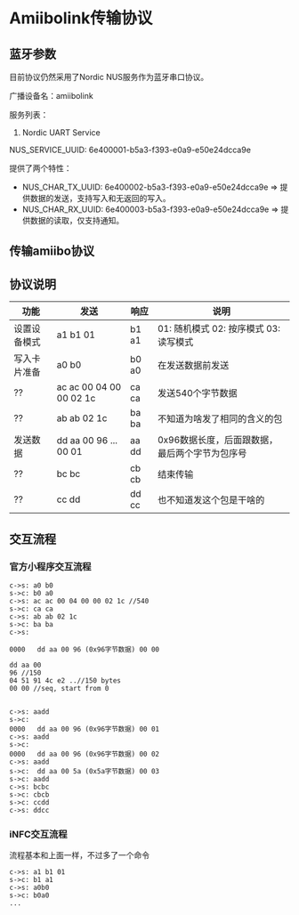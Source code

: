 # Amiibolink传输协议

## 蓝牙参数

目前协议仍然采用了Nordic NUS服务作为蓝牙串口协议。

广播设备名：amiibolink

服务列表：

1. Nordic UART Service

NUS_SERVICE_UUID: 6e400001-b5a3-f393-e0a9-e50e24dcca9e

提供了两个特性：

- NUS_CHAR_TX_UUID: 6e400002-b5a3-f393-e0a9-e50e24dcca9e => 提供数据的发送，支持写入和无返回的写入。
- NUS_CHAR_RX_UUID: 6e400003-b5a3-f393-e0a9-e50e24dcca9e => 提供数据的读取，仅支持通知。

## 传输amiibo协议

## 协议说明

| 功能         | 发送                    | 响应  | 说明                                           |
| ------------ | ----------------------- | ----- | ---------------------------------------------- |
| 设置设备模式 | a1 b1 01                | b1 a1 | 01: 随机模式 02: 按序模式 03:读写模式          |
| 写入卡片准备 | a0 b0                   | b0 a0 | 在发送数据前发送                               |
| ??           | ac ac 00 04 00 00 02 1c | ca ca | 发送540个字节数据                              |
| ??           | ab ab 02 1c             | ba ba | 不知道为啥发了相同的含义的包                   |
| 发送数据     | dd aa 00 96 ... 00 01   | aa dd | 0x96数据长度，后面跟数据，最后两个字节为包序号 |
| ??           | bc bc                   | cb cb | 结束传输                                       |
| ??           | cc dd                   | dd cc | 也不知道发这个包是干啥的                       |

## 交互流程

### 官方小程序交互流程

```
c->s: a0 b0
s->c: b0 a0
c->s: ac ac 00 04 00 00 02 1c //540
s->c: ca ca
c->s: ab ab 02 1c
s->c: ba ba
c->s:

0000   dd aa 00 96 (0x96字节数据) 00 00

dd aa 00
96 //150
04 51 91 4c e2 ..//150 bytes
00 00 //seq, start from 0


c->s: aadd
s->c:
0000   dd aa 00 96 (0x96字节数据) 00 01
c->s: aadd
s->c:
0000   dd aa 00 96 (0x96字节数据) 00 02
c->s: aadd
s->c:  dd aa 00 5a (0x5a字节数据) 00 03
s->c: aadd
c->s: bcbc
s->c: cbcb
s->c: ccdd
c->s: ddcc
```

### iNFC交互流程

流程基本和上面一样，不过多了一个命令

```
c->s: a1 b1 01
s->c: b1 a1
c->s: a0b0
s->c: b0a0
...
```
